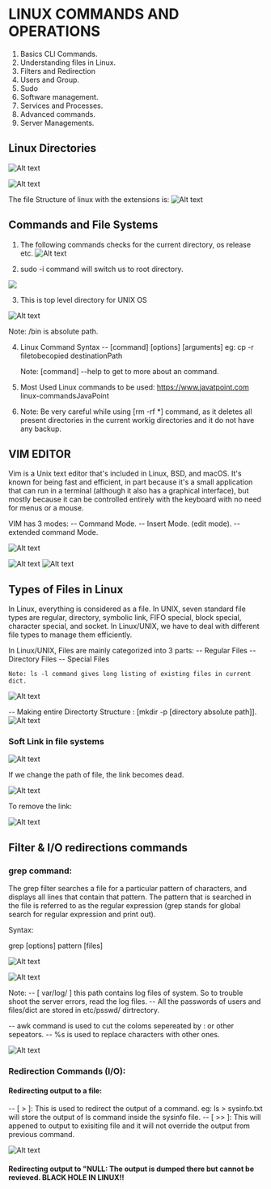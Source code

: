 # LINUX COMMANDS AND OPERATIONS
 
1. Basics CLI Commands.
2. Understanding files in Linux.
3. Filters and Redirection
4. Users and Group.
5. Sudo 
6. Software management.
7. Services and Processes.
8. Advanced commands.
9. Server Managements.


## Linux Directories

![Alt text](image.png)

![Alt text](image-5.png)

The file Structure of linux with the extensions is:
![Alt text](image-1.png)


## Commands and File Systems

1. The following commands checks for the current directory, os release etc.
![Alt text](image-2.png)

2. sudo -i command will switch us to root directory.

![](image-3.png)

3. This is top level directory for UNIX OS

![Alt text](image-4.png)

Note: /bin is absolute path.

4. Linux Command Syntax
    -- [command] [options] [arguments]
    eg: cp -r filetobecopied destinationPath

    Note: [command] --help to get to more about an command.

5. Most Used Linux commands to be used: https://www.javatpoint.com linux-commandsJavaPoint

6. Note: Be very careful while using [rm -rf *] command, as it deletes all present directories in the current workig directories and it do not have any backup.


## VIM EDITOR

Vim is a Unix text editor that's included in Linux, BSD, and macOS. It's known for being fast and efficient, in part because it's a small application that can run in a terminal (although it also has a graphical interface), but mostly because it can be controlled entirely with the keyboard with no need for menus or a mouse.

VIM has 3 modes:
    -- Command Mode.
    -- Insert Mode. (edit mode).
    -- extended command Mode.

![Alt text](image-6.png)

![Alt text](image-7.png)
![Alt text](image-8.png)

## Types of Files in Linux 

In Linux, everything is considered as a file. In UNIX, seven standard file types are regular, directory, symbolic link, FIFO special, block special, character special, and socket. In Linux/UNIX, we have to deal with different file types to manage them efficiently.

In Linux/UNIX, Files are mainly categorized into 3 parts:
    -- Regular Files
    -- Directory Files
    -- Special Files

    Note: ls -l command gives long listing of existing files in current dict.

![Alt text](image-9.png)

-- Making entire Directorty Structure : [mkdir -p [directory absolute path]].
![Alt text](image-10.png)

### Soft Link in file systems

![Alt text](image-11.png)

If we change the path of file, the link becomes dead.

![Alt text](image-12.png)

To remove the link:

![Alt text](image-13.png)

## Filter & I/O redirections commands


### grep command: 

The grep filter searches a file for a particular pattern of characters, and displays all lines that contain that pattern. The pattern that is searched in the file is referred to as the regular expression (grep stands for global search for regular expression and print out). 

Syntax: 

grep [options] pattern [files]

![Alt text](image-14.png)

![Alt text](image-15.png)

Note: 
-- [ var/log/ ] this path contains log files of system. So to trouble shoot the server errors, read the log files.
-- All the passwords of users and files/dict are stored in etc/psswd/ dirtrectory.

-- awk command is used to cut the coloms sepereated by : or other sepeators.
-- %s is used to replace characters with other ones.

![Alt text](image-16.png)

### Redirection Commands (I/O):

#### Redirecting output to a file:  
-- [ > ]: This is used to redirect the output of a command. 
          eg: ls > sysinfo.txt will store the output of ls command inside the sysinfo file.
-- [ >> ]: This will appened to output to exisiting file and it will not override   the output from previous command. 

![Alt text](image-17.png)

#### Redirecting output to "NULL: The output is dumped there but cannot be revieved. BLACK HOLE IN LINUX!!


